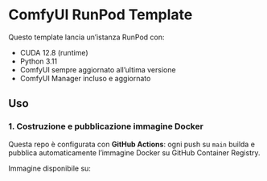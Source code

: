 # ComfyUI RunPod Template

Questo template lancia un’istanza RunPod con:

- CUDA 12.8 (runtime)
- Python 3.11
- ComfyUI sempre aggiornato all’ultima versione
- ComfyUI Manager incluso e aggiornato

## Uso

### 1. Costruzione e pubblicazione immagine Docker
Questa repo è configurata con **GitHub Actions**: ogni push su `main` builda e pubblica automaticamente l’immagine Docker su GitHub Container Registry.

Immagine disponibile su:

